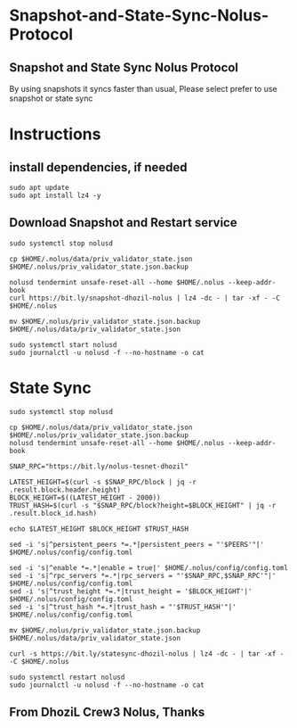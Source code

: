 # Snapshot-and-State-Sync-Nolus-Protocol
## Snapshot and State Sync Nolus Protocol

By using snapshots it syncs faster than usual,
Please select prefer to use snapshot or state sync

# Instructions

## install dependencies, if needed
```
sudo apt update
sudo apt install lz4 -y
```

## Download Snapshot and Restart service
```
sudo systemctl stop nolusd

cp $HOME/.nolus/data/priv_validator_state.json $HOME/.nolus/priv_validator_state.json.backup 

nolusd tendermint unsafe-reset-all --home $HOME/.nolus --keep-addr-book 
curl https://bit.ly/snapshot-dhozil-nolus | lz4 -dc - | tar -xf - -C $HOME/.nolus

mv $HOME/.nolus/priv_validator_state.json.backup $HOME/.nolus/data/priv_validator_state.json 

sudo systemctl start nolusd
sudo journalctl -u nolusd -f --no-hostname -o cat
```

# State Sync
```
sudo systemctl stop nolusd

cp $HOME/.nolus/data/priv_validator_state.json $HOME/.nolus/priv_validator_state.json.backup
nolusd tendermint unsafe-reset-all --home $HOME/.nolus --keep-addr-book

SNAP_RPC="https://bit.ly/nolus-tesnet-dhozil"

LATEST_HEIGHT=$(curl -s $SNAP_RPC/block | jq -r .result.block.header.height)
BLOCK_HEIGHT=$((LATEST_HEIGHT - 2000))
TRUST_HASH=$(curl -s "$SNAP_RPC/block?height=$BLOCK_HEIGHT" | jq -r .result.block_id.hash)

echo $LATEST_HEIGHT $BLOCK_HEIGHT $TRUST_HASH

sed -i 's|^persistent_peers *=.*|persistent_peers = "'$PEERS'"|' $HOME/.nolus/config/config.toml

sed -i 's|^enable *=.*|enable = true|' $HOME/.nolus/config/config.toml
sed -i 's|^rpc_servers *=.*|rpc_servers = "'$SNAP_RPC,$SNAP_RPC'"|' $HOME/.nolus/config/config.toml
sed -i 's|^trust_height *=.*|trust_height = '$BLOCK_HEIGHT'|' $HOME/.nolus/config/config.toml
sed -i 's|^trust_hash *=.*|trust_hash = "'$TRUST_HASH'"|' $HOME/.nolus/config/config.toml

mv $HOME/.nolus/priv_validator_state.json.backup $HOME/.nolus/data/priv_validator_state.json

curl -s https://bit.ly/statesync-dhozil-nolus | lz4 -dc - | tar -xf - -C $HOME/.nolus

sudo systemctl restart nolusd
sudo journalctl -u nolusd -f --no-hostname -o cat
```
## From DhoziL Crew3 Nolus, Thanks
